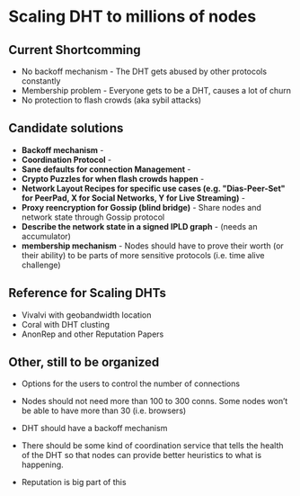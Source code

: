 # Scaling DHT to millions of nodes

## Current Shortcomming

- No backoff mechanism - The DHT gets abused by other protocols constantly
- Membership problem - Everyone gets to be a DHT, causes a lot of churn
- No protection to flash crowds (aka sybil attacks)

## Candidate solutions

- **Backoff mechanism** - 
- **Coordination Protocol** - 
- **Sane defaults for connection Management** - 
- **Crypto Puzzles for when flash crowds happen** - 
- **Network Layout Recipes for specific use cases (e.g. "Dias-Peer-Set" for PeerPad, X for Social Networks, Y for Live Streaming)** - 
- **Proxy reencryption for Gossip (blind bridge)** - Share nodes and network state through Gossip protocol 
- **Describe the network state in a signed IPLD graph** - (needs an accumulator)
- **membership mechanism** - Nodes should have to prove their worth (or their ability) to be parts of more sensitive protocols (i.e. time alive challenge)


## Reference for Scaling DHTs

- Vivalvi with geobandwidth location 
- Coral with DHT clusting
- AnonRep and other Reputation Papers



## Other, still to be organized

- Options for the users to control the number of connections

- Nodes should not need more than 100 to 300 conns. Some nodes won’t be able to have more than 30 (i.e. browsers)
- DHT should have a backoff mechanism
- There should be some kind of coordination service that tells the health of the DHT so that nodes can provide better heuristics to what is happening.
- Reputation is big part of this


